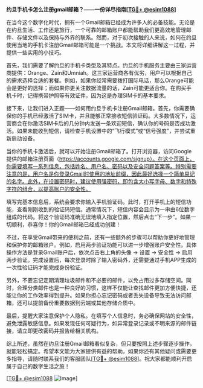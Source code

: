 **约旦手机卡怎么注册gmail邮箱？——一份详尽指南[[TG💪+ @esim1088](https://t.me/s/esim1088)]**

在当今这个数字化时代，拥有一个Gmail邮箱已经成为许多人的必备技能。无论是在约旦生活、工作还是旅行，一个可靠的邮箱账户都能帮助我们更高效地管理邮件、存储文件以及保持与外界的联系。然而，对于初次接触的人来说，如何在约旦使用当地的手机卡注册Gmail邮箱可能是一个挑战。本文将详细讲解这一过程，并提供一些实用的小技巧。

首先，我们需要了解约旦的手机卡类型及其特点。约旦的手机服务主要由三家运营商提供：Orange、Zain和Umniah。这三家运营商各有优劣，用户可以根据自己的需求选择合适的套餐。例如，如果你经常需要拨打国际电话，那么Orange可能会是更好的选择；而如果你更关注数据流量的话，Zain可能更适合你。在购买手机卡时，记得携带护照等有效证件，因为这是办理SIM卡的基本要求。

接下来，让我们进入正题——如何用约旦手机卡注册Gmail邮箱。首先，你需要确保你的手机已经激活了SIM卡，并且能够正常接收短信验证码。大多数情况下，运营商会在你激活SIM卡后的几分钟内发送一条欢迎短信，确认你的号码是否成功激活。如果未能收到短信，请检查手机设置中的“飞行模式”或“信号强度”，并尝试重新启动设备。

当你的手机卡激活后，就可以开始注册Gmail邮箱了。打开浏览器，访问Google提供的邮箱注册页面（https://accounts.google.com/signup）。在这个页面上，你需要填写一系列信息，包括姓名、用户名、密码以及安全问题答案等。特别需要注意的是，用户名是你登录Gmail时使用的地址前缀，因此最好选择一个简单易记的名字。此外，在设置密码时，建议使用强密码，即包含大小写字母、数字和特殊字符的组合，以提高账户的安全性。

填写完基本信息后，系统会要求你输入手机验证码。此时，打开手机上的短信功能，查看刚刚收到的验证码短信。通常情况下，短信内容会显示为一串由6位数字组成的代码。将这个验证码准确无误地填入指定位置，然后点击“下一步”。如果一切顺利，恭喜你！你的Gmail邮箱已经成功创建！

不过，在享受Gmail带来的便利之前，还有一些额外的步骤可以帮助你更好地管理和保护你的邮箱账户。例如，启用两步验证功能可以进一步增强账户安全性。具体操作方法是登录Gmail账户后，依次点击右上角的头像 -> 设置 -> 安全性 -> 启用两步验证。完成设置后，每次登录时除了输入密码外，还需要通过手机APP生成的一次性验证码才能完成身份验证。

另外，不要忘记定期清理垃圾邮件和不必要的邮件，以免占用过多存储空间。同时，合理分类邮件也是一种良好的习惯，这样不仅能让查找邮件更加方便快捷，还能让你的工作效率得到提升。如果你担心忘记密码或者丢失设备导致无法访问邮箱，还可以提前备份重要数据到云端或其他存储介质中。

最后，提醒大家注意保护个人隐私。在填写个人信息时，务必确保网站的安全性，避免泄露敏感信息。如果发现任何可疑行为，如异常登录记录或不明来源的邮件链接，请立即更改密码并报告给相关机构。

综上所述，虽然在约旦注册Gmail邮箱看似复杂，但只要按照上述步骤逐步操作，就能轻松搞定。希望本文能为大家提供有益的帮助。如果你还有其他疑问或需要更多指导，请随时联系我们的客服团队[[TG💪+ @esim1088](https://t.me/s/esim1088)]。祝大家都能顺利开启属于自己的数字生活之旅！

[[TG💪+ @esim1088](https://t.me/s/esim1088) ![Image](https://i.postimg.cc/4NQfJmqS/Snipaste-2025-05-13-00-14-12.png)]